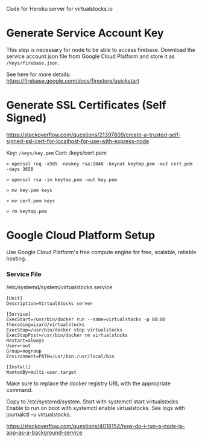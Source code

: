 Code for Heroku server for virtualstocks.io

# Generate Service Account Key
This step is necessary for node to be able to access firebase.
Download the service account json file from Google Cloud Platform and store it as `/keys/firebase.json`.

See here for more details: https://firebase.google.com/docs/firestore/quickstart

# Generate SSL Certificates (Self Signed)
https://stackoverflow.com/questions/21397809/create-a-trusted-self-signed-ssl-cert-for-localhost-for-use-with-express-node

Key: `/keys/key.pem`
Cert: /keys/cert.pem

```
> openssl req -x509 -newkey rsa:2048 -keyout keytmp.pem -out cert.pem -days 3650

> openssl rsa -in keytmp.pem -out key.pem

> mv key.pem keys

> mv cert.pem keys

> rm keytmp.pem
```

# Google Cloud Platform Setup
Use Google Cloud Platform's free compute engine for free, scalable, reliable hosting.

### Service File
/etc/systemd/system/virtualstocks.service
```
[Unit]
Description=VirtualStocks server

[Service]
ExecStart=/usr/bin/docker run --name=virtualstocks -p 80:80 thecodingwizard/virtualstocks
ExecStop=/usr/bin/docker stop virtualstocks
ExecStopPost=/usr/bin/docker rm virtualstocks
Restart=always
User=root
Group=nogroup  
Environment=PATH=/usr/bin:/usr/local/bin

[Install]
WantedBy=multi-user.target
```

Make sure to replace the docker registry URL with the appropriate command.

Copy to /etc/systemd/system. Start with systemctl start virtualstocks. Enable to run on boot with systemctl enable virtualstocks. See logs with journalctl -u virtualstocks.

https://stackoverflow.com/questions/4018154/how-do-i-run-a-node-js-app-as-a-background-service